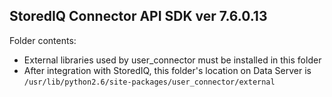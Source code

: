 ## StoredIQ Connector API SDK ver 7.6.0.13

Folder contents:
 * External libraries used by user_connector must be installed in this folder
 * After integration with StoredIQ, this folder's location on Data Server is `/usr/lib/python2.6/site-packages/user_connector/external`
